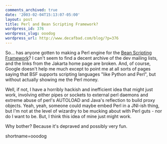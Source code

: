 ```yaml
---
comments_archived: true
date: '2003-02-04T15:13:07-05:00'
layout: post
title: Perl and Bean Scripting Framework?
wordpress_id: 376
wordpress_slug: ooodog
wordpress_url: http://www.decafbad.com/blog/?p=376
---
```

<p>So... has anyone gotten to making a Perl engine for the <a href="http://jakarta.apache.org/bsf/index.html" target="_top">Bean Scripting Framework</a>?  I can't seem to find a decent archive of the dev mailing lists, and the links from the Jakarta home page are broken.  And, of course, Google doesn't help me much except to point me at all sorts of pages saying that BSF supports scripting languages "like Python and Perl", but without actually showing me the Perl money.</p>
<p>Well, if not, I have a horribly hackish and inefficient idea that might just work, involving either pipes or sockets to external perl daemons and extreme abuse of perl's AUTOLOAD and Java's reflection to build proxy objects.  Yeah, yeah, someone could maybe embed Perl in a JNI-ish thing, but I'm not at the level of wizardry to be mucking about with Perl guts - nor do I want to be.  But, I think this idea of mine just might work.</p>
<p>Why bother?  Because it's depraved and possibly very fun.</p>
<!--more-->
shortname=ooodog
